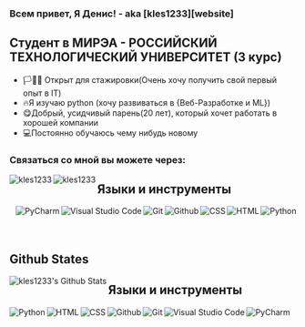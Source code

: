 ### Всем привет, Я Денис! - aka [kles1233][website]

## Cтудент в МИРЭА - РОССИЙСКИЙ  ТЕХНОЛОГИЧЕСКИЙ УНИВЕРСИТЕТ (3 курс)
- 🏳🧰🔧 Открыт для стажировки(Очень хочу получить свой первый опыт в IT)  
- 🔥Я изучаю python (хочу развиваться в {Веб-Разработке и ML}) 
- 😋Добрый, усидчивый парень(20 лет), который хочет работать в хорошей компании
- 💻Постоянно обучаюсь чему нибудь новому
### Связаться со мной вы можете через:

[<img align="left" alt="kles1233" src="https://img.icons8.com/bubbles/50/000000/sent.png"/>][telegram]
[<img align="left" alt="kles1233" src="https://img.icons8.com/doodle/48/000000/vk-messenger.png" />][vk]


##             Языки и инструменты
<img align="right" alt="Python" src="https://img.icons8.com/color/48/000000/python--v2.png">
<img align="right" alt="HTML" src="https://img.icons8.com/color/48/000000/html-5--v1.png">
<img align="right" alt="CSS" src="https://img.icons8.com/color/48/000000/css3.png">
<img align="right" alt="Github" src="https://img.icons8.com/color/48/000000/github--v3.png">
<img align="right" alt="Git" src="https://img.icons8.com/color/48/000000/git.png">
<img align="right" alt="Visual Studio Code" src="https://img.icons8.com/color/48/000000/visual-studio-code-2019.png" >
<img align="right" alt="PyCharm" src="https://img.icons8.com/color/48/000000/pycharm.png">



<br />
<br>
</br>

## Github States

<img align="left"  alt="kles1233's Github Stats" src ="https://github-readme-stats.vercel.app/api?username=kles1233&show_icons=true&hide_border=true&theme=dracula" />



## Языки и инструменты
<img align="left" alt="Python" src="https://img.icons8.com/color/48/000000/python--v2.png">
<img align="left" alt="HTML" src="https://img.icons8.com/color/48/000000/html-5--v1.png">
<img align="left" alt="CSS" src="https://img.icons8.com/color/48/000000/css3.png">
<img align="left" alt="Github" src="https://img.icons8.com/color/48/000000/github--v3.png">
<img align="left" alt="Git" src="https://img.icons8.com/color/48/000000/git.png">
<img align="left" alt="Visual Studio Code" src="https://img.icons8.com/color/48/000000/visual-studio-code-2019.png" >
<img align="left" alt="PyCharm" src="https://img.icons8.com/color/48/000000/pycharm.png">

<!--<img align="left" alt="Pandas" src="photo\pandas.svg">
<img align="left" alt="NumPy" src="photo\numpy.svg">
<img align="left" alt="Django" src="photo\django.svg">
<img align="left" alt="Flask" src="photo\flask.svg">
-->
<br />
<br />


[telegram]: https://t.me/kles1233
[vk]: https://vk.com/the_best_kluch


